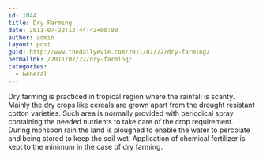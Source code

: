 ```yaml
---
id: 1044
title: Dry Farming
date: 2011-07-22T12:44:42+00:00
author: admin
layout: post
guid: http://www.thedailyevie.com/2011/07/22/dry-farming/
permalink: /2011/07/22/dry-farming/
categories:
  - General
---
```

Dry farming is practiced in tropical region where the rainfall is scanty. Mainly the dry crops like cereals are grown apart from the drought resistant cotton varieties. Such area is normally provided with periodical spray containing the needed nutrients to take care of the crop requirement. During monsoon rain the land is ploughed to enable the water to percolate and being stored to keep the soil wet. Application of chemical fertilizer is kept to the minimum in the case of dry farming.